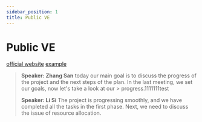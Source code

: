 ```yaml
---
sidebar_position: 1
title: Public VE
---
```


# Public VE

[official website](https://motionG.net)
[example](https://www.youtube.com)

> **Speaker: Zhang San**
> today our main goal is to discuss the progress of the project and the next steps of the plan. In the last meeting, we set our goals, now let's take a look at our > progress.1111111test
>
> **Speaker: Li Si**
> The project is progressing smoothly, and we have completed all the tasks in the first phase. Next, we need to discuss the issue of resource allocation.
>
